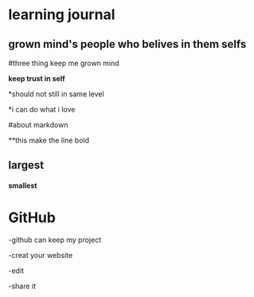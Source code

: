 # learning journal

## grown mind's people who belives in them selfs
#three thing keep me grown mind

**keep trust in self**

*should not still in same level

*i can do what i love

#about markdown

**this make the line bold
## largest
#### smallest


# GitHub

-github can keep my project

-creat your website

-edit 

-share it 



